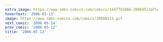 ```yaml
---
extra_image: https://www.smbc-comics.com/comics/1447783866-20060513after.png
hovertext: '2006-05-13'
image: https://www.smbc-comics.com/comics/20060513.gif
next_comic: '2006-05-14'
prev_comic: '2006-05-12'
title: '2006-05-13'
---
```


